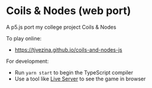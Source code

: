 # Coils & Nodes (web port)

A p5.js port my college project Coils & Nodes

To play online:
- https://tjvezina.github.io/coils-and-nodes-js

For development:
- Run `yarn start` to begin the TypeScript compiler
- Use a tool like [Live Server](https://marketplace.visualstudio.com/items?itemName=ritwickdey.LiveServer) to see the game in browser